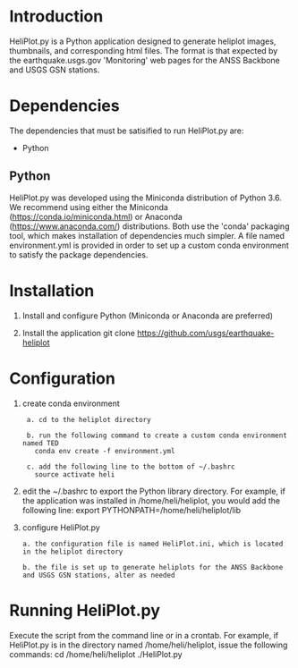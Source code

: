 # Introduction

HeliPlot.py is a Python application designed to generate heliplot images, thumbnails, and corresponding html files.  The format is that expected by the earthquake.usgs.gov 'Monitoring' web pages for the ANSS Backbone and USGS GSN stations.



# Dependencies

The dependencies that must be satisified to run HeliPlot.py are:
  - Python


## Python

HeliPlot.py was developed using the Miniconda distribution of Python 3.6.  We recommend using either the Miniconda (https://conda.io/miniconda.html) or Anaconda (https://www.anaconda.com/) distributions.  Both use the 'conda' packaging tool, which makes installation of dependencies much simpler.  A file named environment.yml is provided in order to set up a custom conda environment to satisfy the package dependencies.


# Installation

1. Install and configure Python (Miniconda or Anaconda are preferred)

2. Install the application
   git clone https://github.com/usgs/earthquake-heliplot


# Configuration

1. create conda environment

        a. cd to the heliplot directory
  
        b. run the following command to create a custom conda environment named TED
          conda env create -f environment.yml
    
        c. add the following line to the bottom of ~/.bashrc
          source activate heli

2. edit the ~/.bashrc to export the Python library directory.  For example, if the application was installed in /home/heli/heliplot, you would add the following line:
export PYTHONPATH=/home/heli/heliplot/lib

3. configure HeliPlot.py

       a. the configuration file is named HeliPlot.ini, which is located in the heliplot directory
       
       b. the file is set up to generate heliplots for the ANSS Backbone and USGS GSN stations, alter as needed


# Running HeliPlot.py
Execute the script from the command line or in a crontab.  For example, if HeliPlot.py is in the directory named /home/heli/heliplot, issue the following commands:
cd /home/heli/heliplot
./HeliPlot.py
